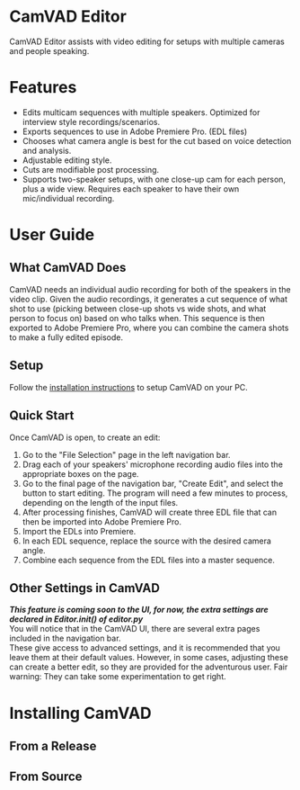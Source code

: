 # CamVAD Editor
CamVAD Editor assists with video editing for setups with multiple cameras and people speaking.  
  
# Features
 - Edits multicam sequences with multiple speakers. Optimized for interview style recordings/scenarios.
 - Exports sequences to use in Adobe Premiere Pro. (EDL files)
 - Chooses what camera angle is best for the cut based on voice detection and analysis.
 - Adjustable editing style.
 - Cuts are modifiable post processing.
 - Supports two-speaker setups, with one close-up cam for each person, plus a wide view. Requires each speaker to have their own mic/individual recording.

# User Guide
## What CamVAD Does
CamVAD needs an individual audio recording for both of the speakers in the video clip. Given the audio recordings, it generates a cut sequence of what shot to use (picking between close-up shots vs wide shots, and what person to focus on) based on who talks when. This sequence is then exported to Adobe Premiere Pro, where you can combine the camera shots to make a fully edited episode.
## Setup
Follow the [installation instructions](#installing-camvad) to setup CamVAD on your PC.
## Quick Start
Once CamVAD is open, to create an edit:
 1. Go to the "File Selection" page in the left navigation bar.  
 2. Drag each of your speakers' microphone recording audio files into the appropriate boxes on the page.  
 4. Go to the final page of the navigation bar, "Create Edit", and select the button to start editing. The program will need a few minutes to process, depending on the length of the input files.
 5. After processing finishes, CamVAD will create three EDL file that can then be imported into Adobe Premiere Pro.
 6. Import the EDLs into Premiere.
 7. In each EDL sequence, replace the source with the desired camera angle.
 8. Combine each sequence from the EDL files into a master sequence.
## Other Settings in CamVAD
***This feature is coming soon to the UI, for now, the extra settings are declared in Editor.__init__() of editor.py***  
You will notice that in the CamVAD UI, there are several extra pages included in the navigation bar.  
These give access to advanced settings, and it is recommended that you leave them at their default values. However, in some cases, adjusting these can create a better edit, so they are provided for the adventurous user. Fair warning: They can take some experimentation to get right. 
# Installing CamVAD
## From a Release
## From Source
